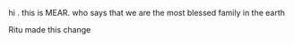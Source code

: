 hi . this is MEAR. who says that we are the most blessed family in the earth


Ritu made this change

